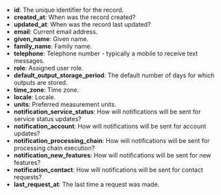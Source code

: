 * **id**: The unique identifier for the record.
* **created_at**: When was the record created?
* **updated_at**: When was the record last updated?
* **email**: Current email address.
* **given_name**: Given name.
* **family_name**: Family name.
* **telephone**: Telephone number - typically a mobile to receive text messages.
* **role**: Assigned user role.
* **default_output_storage_period**: The default number of days for which outputs are stored.
* **time_zone**: Time zone.
* **locale**: Locale.
* **units**: Preferred measurement units.
* **notification_service_status**: How will notifications will be sent for service status updates?
* **notification_account**: How will notifications will be sent for account updates?
* **notification_processing_chain**: How will notifications will be sent for processing chain execution?
* **notification_new_features**: How will notifications will be sent for new features?
* **notification_contact**: How will notifications will be sent for contact requests?
* **last_request_at**: The last time a request was made.
